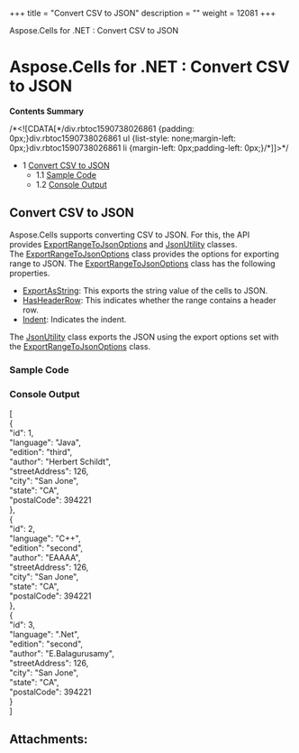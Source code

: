+++
title = "Convert CSV to JSON" 
description = "" 
weight = 12081 
+++

Aspose.Cells for .NET : Convert CSV to JSON  

# Aspose.Cells for .NET : Convert CSV to JSON


**Contents Summary**

/\*<!\[CDATA\[\*/div.rbtoc1590738026861 {padding: 0px;}div.rbtoc1590738026861 ul {list-style: none;margin-left: 0px;}div.rbtoc1590738026861 li {margin-left: 0px;padding-left: 0px;}/\*\]\]>\*/

*   1 [Convert CSV to JSON](#ConvertCSVtoJSON-ConvertCSVtoJSON)
    *   1.1 [Sample Code](#ConvertCSVtoJSON-SampleCode)
    *   1.2 [Console Output](#ConvertCSVtoJSON-ConsoleOutput)

## Convert CSV to JSON

Aspose.Cells supports converting CSV to JSON. For this, the API provides [ExportRangeToJsonOptions](https://apireference.aspose.com/net/cells/aspose.cells.utility/exportrangetojsonoptions) and [JsonUtility](https://apireference.aspose.com/net/cells/aspose.cells.utility/jsonutility) classes. The [ExportRangeToJsonOptions](https://apireference.aspose.com/net/cells/aspose.cells.utility/exportrangetojsonoptions) class provides the options for exporting range to JSON. The [ExportRangeToJsonOptions](https://apireference.aspose.com/net/cells/aspose.cells.utility/exportrangetojsonoptions) class has the following properties.

*   [ExportAsString](https://apireference.aspose.com/net/cells/aspose.cells.utility/exportrangetojsonoptions/properties/exportasstring): This exports the string value of the cells to JSON.
*   [HasHeaderRow](https://apireference.aspose.com/net/cells/aspose.cells.utility/exportrangetojsonoptions/properties/hasheaderrow): This indicates whether the range contains a header row.
*   [Indent](https://apireference.aspose.com/net/cells/aspose.cells.utility/exportrangetojsonoptions/properties/indent): Indicates the indent.

The [JsonUtility](https://apireference.aspose.com/net/cells/aspose.cells.utility/jsonutility) class exports the JSON using the export options set with the [ExportRangeToJsonOptions](https://apireference.aspose.com/net/cells/aspose.cells.utility/exportrangetojsonoptions) class.


### Sample Code

### Console Output

\[  
{  
"id": 1,  
"language": "Java",  
"edition": "third",  
"author": "Herbert Schildt",  
"streetAddress": 126,  
"city": "San Jone",  
"state": "CA",  
"postalCode": 394221  
},  
{  
"id": 2,  
"language": "C++",  
"edition": "second",  
"author": "EAAAA",  
"streetAddress": 126,  
"city": "San Jone",  
"state": "CA",  
"postalCode": 394221  
},  
{  
"id": 3,  
"language": ".Net",  
"edition": "second",  
"author": "E.Balagurusamy",  
"streetAddress": 126,  
"city": "San Jone",  
"state": "CA",  
"postalCode": 394221  
}  
\]

## Attachments:


